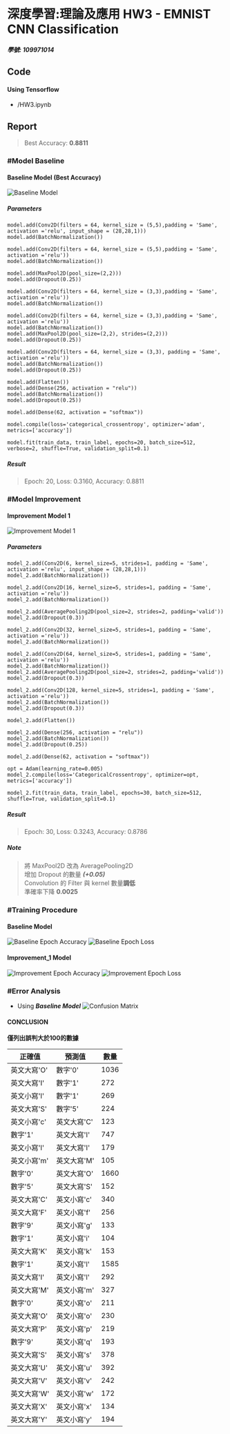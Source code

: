 # 深度學習:理論及應用 HW3 - EMNIST CNN Classification
##### 學號: 109971014
## Code
#### Using Tensorflow
* /HW3.ipynb
## Report
> Best Accuracy: **0.8811**<br>
### \#Model Baseline
#### Baseline Model (Best Accuracy)
![Baseline Model](image/baseline_model.png)
##### Parameters
```
model.add(Conv2D(filters = 64, kernel_size = (5,5),padding = 'Same', activation ='relu', input_shape = (28,28,1)))
model.add(BatchNormalization())

model.add(Conv2D(filters = 64, kernel_size = (5,5),padding = 'Same', activation ='relu'))
model.add(BatchNormalization())

model.add(MaxPool2D(pool_size=(2,2)))
model.add(Dropout(0.25))

model.add(Conv2D(filters = 64, kernel_size = (3,3),padding = 'Same', activation ='relu'))
model.add(BatchNormalization())

model.add(Conv2D(filters = 64, kernel_size = (3,3),padding = 'Same', activation ='relu'))
model.add(BatchNormalization())
model.add(MaxPool2D(pool_size=(2,2), strides=(2,2)))
model.add(Dropout(0.25))

model.add(Conv2D(filters = 64, kernel_size = (3,3), padding = 'Same',  activation ='relu'))
model.add(BatchNormalization())
model.add(Dropout(0.25))

model.add(Flatten())
model.add(Dense(256, activation = "relu"))
model.add(BatchNormalization())
model.add(Dropout(0.25))

model.add(Dense(62, activation = "softmax"))

model.compile(loss='categorical_crossentropy', optimizer='adam', metrics=['accuracy'])

model.fit(train_data, train_label, epochs=20, batch_size=512, verbose=2, shuffle=True, validation_split=0.1)
```
##### Result
> Epoch: 20, Loss: 0.3160, Accuracy: 0.8811

### \#Model Improvement

#### Improvement Model 1
![Improvement Model 1](image/improvement_1_model.png)
##### Parameters
```
model_2.add(Conv2D(6, kernel_size=5, strides=1, padding = 'Same', activation ='relu', input_shape = (28,28,1)))
model_2.add(BatchNormalization())

model_2.add(Conv2D(16, kernel_size=5, strides=1, padding = 'Same', activation ='relu'))
model_2.add(BatchNormalization())

model_2.add(AveragePooling2D(pool_size=2, strides=2, padding='valid'))
model_2.add(Dropout(0.3))

model_2.add(Conv2D(32, kernel_size=5, strides=1, padding = 'Same', activation ='relu'))
model_2.add(BatchNormalization())

model_2.add(Conv2D(64, kernel_size=5, strides=1, padding = 'Same', activation ='relu'))
model_2.add(BatchNormalization())
model_2.add(AveragePooling2D(pool_size=2, strides=2, padding='valid'))
model_2.add(Dropout(0.3))

model_2.add(Conv2D(128, kernel_size=5, strides=1, padding = 'Same',  activation ='relu'))
model_2.add(BatchNormalization())
model_2.add(Dropout(0.3))

model_2.add(Flatten())

model_2.add(Dense(256, activation = "relu"))
model_2.add(BatchNormalization())
model_2.add(Dropout(0.25))

model_2.add(Dense(62, activation = "softmax"))

opt = Adam(learning_rate=0.005)
model_2.compile(loss='CategoricalCrossentropy', optimizer=opt, metrics=['accuracy'])

model_2.fit(train_data, train_label, epochs=30, batch_size=512, shuffle=True, validation_split=0.1)
```
##### Result
> Epoch: 30, Loss: 0.3243, Accuracy: 0.8786

##### Note
> 將 MaxPool2D 改為 AveragePooling2D <br>
> 增加 Dropout 的數量 ***(+0.05)*** <br>
> Convolution 的 Filter 與 kernel 數量**調低** <br>
> 準確率下降 **0.0025**

### \#Training Procedure
#### Baseline Model
![Baseline Epoch Accuracy](image/baseline_epoch_accuracy.png)
![Baseline Epoch Loss](image/baseline_epoch_loss.png)

#### Improvement_1 Model
![Improvement Epoch Accuracy](image/improvement_1_epoch_accuracy.png)
![Improvement Epoch Loss](image/improvement_1_epoch_loss.png)

### \#Error Analysis
* Using ***Baseline Model***
![Confusion Matrix](image/confusion_matrix.png)

#### CONCLUSION
**僅列出誤判大於100的數據**

正確值         | 預測值   | 數量
------------  | ----  | ---  |
英文大寫'O' | 數字'0' | 1036 
英文大寫'I' | 數字'1' | 272 
英文小寫'l' | 數字'1' | 269 
英文大寫'S' | 數字'5' | 224 
英文小寫'c' | 英文大寫'C' | 123 
數字'1' | 英文大寫'I' | 747 
英文小寫'l' | 英文大寫'I' | 179 
英文小寫'm' | 英文大寫'M' | 105 
數字'0' | 英文大寫'O' | 1660 
數字'5' | 英文大寫'S' | 152 
英文大寫'C' | 英文小寫'c' | 340 
英文大寫'F' | 英文小寫'f' | 256 
數字'9' | 英文小寫'g' | 133 
數字'1' | 英文小寫'i' | 104 
英文大寫'K' | 英文小寫'k' | 153 
數字'1' | 英文小寫'l' | 1585 
英文大寫'I' | 英文小寫'l' | 292 
英文大寫'M' | 英文小寫'm' | 327 
數字'0' | 英文小寫'o' | 211 
英文大寫'O' | 英文小寫'o' | 230 
英文大寫'P' | 英文小寫'p' | 219 
數字'9' | 英文小寫'q' | 193 
英文大寫'S' | 英文小寫's' | 378 
英文大寫'U' | 英文小寫'u' | 392 
英文大寫'V' | 英文小寫'v' | 242 
英文大寫'W' | 英文小寫'w' | 172 
英文大寫'X' | 英文小寫'x' | 134 
英文大寫'Y' | 英文小寫'y' | 194 
